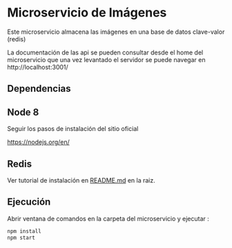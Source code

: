 Microservicio de Imágenes
=

Este microservicio almacena las imágenes en una base de datos clave-valor (redis)

La documentación de las api se pueden consultar desde el home del microservicio
que una vez levantado el servidor se puede navegar en http://localhost:3001/

Dependencias
-

Node 8
-

Seguir los pasos de instalación del sitio oficial

<https://nodejs.org/en/>

Redis
-

Ver tutorial de instalación en [README.md](../README.md) en la raiz.

Ejecución
-

Abrir ventana de comandos en la carpeta del microservicio y ejecutar :

```bash
npm install
npm start
```
